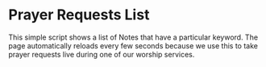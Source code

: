 # Prayer Requests List

This simple script shows a list of Notes that have a particular keyword.  The page 
automatically reloads every few seconds because we use this to take prayer requests
live during one of our worship services. 

